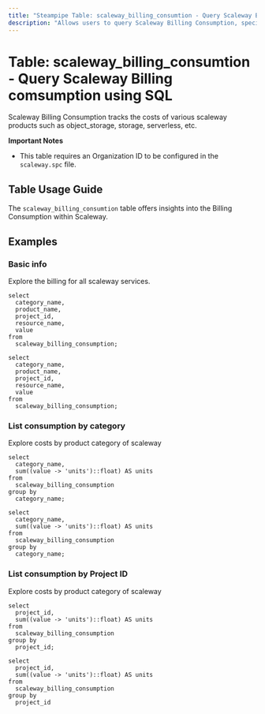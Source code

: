 ```yaml
---
title: "Steampipe Table: scaleway_billing_consumtion - Query Scaleway Billing comsumption using SQL"
description: "Allows users to query Scaleway Billing Consumption, specifically providing information about the billing."
---
```


# Table: scaleway_billing_consumtion - Query Scaleway Billing comsumption using SQL

Scaleway Billing Consumption tracks the costs of various scaleway products such as object_storage, storage, serverless, etc.

**Important Notes**
- This table requires an Organization ID to be configured in the `scaleway.spc` file.

## Table Usage Guide

The `scaleway_billing_consumtion` table offers insights into the Billing Consumption within Scaleway.

## Examples

### Basic info
Explore the billing for all scaleway services.

```sql+postgres
select
  category_name,
  product_name,
  project_id,
  resource_name,
  value
from
  scaleway_billing_consumption;
```

```sql+sqlite
select
  category_name,
  product_name,
  project_id,
  resource_name,
  value
from
  scaleway_billing_consumption;
```

### List consumption by category
Explore costs by product category of scaleway

```sql+postgres
select 
  category_name, 
  sum((value -> 'units')::float) AS units 
from 
  scaleway_billing_consumption 
group by 
  category_name;
```

```sql+sqlite
select 
  category_name, 
  sum((value -> 'units')::float) AS units 
from 
  scaleway_billing_consumption 
group by 
  category_name;
```

### List consumption by Project ID
Explore costs by product category of scaleway

```sql+postgres
select 
  project_id, 
  sum((value -> 'units')::float) AS units 
from 
  scaleway_billing_consumption 
group by 
  project_id;
```

```sql+sqlite
select 
  project_id, 
  sum((value -> 'units')::float) AS units 
from 
  scaleway_billing_consumption 
group by 
  project_id
```
